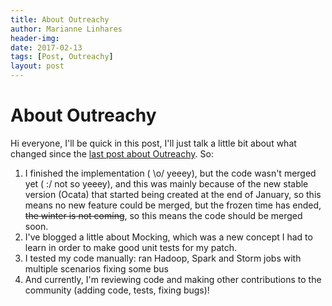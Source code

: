 ```yaml
---
title: About Outreachy
author: Marianne Linhares
header-img:
date: 2017-02-13
tags: [Post, Outreachy]
layout: post
---
```


# About Outreachy

Hi everyone, I'll be quick in this post, I'll just talk a little bit about what changed since the [last post about Outreachy](https://mariannelinhares.wordpress.com/2017/01/11/hey-how-is-outreachy-going/). So:

  1. I finished the implementation ( \o/ yeeey), but the code wasn't merged yet
     ( :/ not so yeeey), and this was mainly because of the new stable version
     (Ocata) that started being created at the end of January, so this means no
     new feature could be merged, but the frozen time has ended, <del>the winter
     is not coming</del>, so this means the code should be merged soon.
  2. I've blogged a little about Mocking, which was a new concept I had to learn
     in order to make good unit tests for my patch.
  3. I tested my code manually: ran Hadoop, Spark and Storm jobs with multiple
     scenarios fixing some bus
  4. And currently, I'm reviewing code and making other contributions to the
     community (adding code, tests, fixing bugs)!

